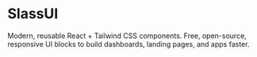 # SlassUI
Modern, reusable React + Tailwind CSS components. Free, open-source, responsive UI blocks to build dashboards, landing pages, and apps faster.
